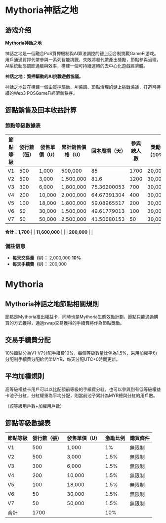 # Mythoria神話之地

## 游戏介绍

**Mythoria神話之地**

神話之地是一個融合PoS質押機制與AI算法調控的鏈上回合制挑戰GameFi游戏。
用戶通過質押代幣參與一系列智能挑戰，失敗將發代幣產出獎勵，節點參與治理，AI系統動態調節通脹與效率，構建一個可持續運轉的去中心化遊戲經濟體。

**神話之地：質押驅動的AI挑戰遊戲協議。**

神話之地旨在構建一個由質押驅動、AI協調、節點治理的鏈上挑戰協議，打造可持續的Web3 POSGameFi經濟新秩序。

## 節點銷售及回本收益計算

### 節點等級數據表

| 節點等級 | 發行數（張） | 發售單價（U） | 累計銷售價格（U） | 回本周期（天） | 參與總人數 | 獎勵池（10%） | 機械 | 每天分發（U） |
|---------|-------------|---------------|------------------|---------------|------------|---------------|------|---------------|
| V1      | 500         | 1,000         | 500,000          | 85            | 1700       | 20,000        | 11.76470588  | 11.76470588   |
| V2      | 500         | 3,000         | 1,500,000        | 81.6          | 1200       | 30,000        | 25           | 36.76470588   |
| V3      | 300         | 6,000         | 1,800,000        | 75.36200053   | 700        | 30,000        | 42.85714286  | 79.62184874   |
| V4      | 200         | 10,000        | 2,000,000        | 64.67391304   | 400        | 30,000        | 75           | 154.6218487   |
| V5      | 100         | 18,000        | 1,800,000        | 59.08965517   | 200        | 30,000        | 150          | 304.6218487   |
| V6      | 50          | 30,000        | 1,500,000        | 49.61779013   | 100        | 30,000        | 300          | 604.6218487   |
| V7      | 50          | 50,000        | 2,500,000        | 41.50680153   | 50         | 30,000        | 600          | 1204.621849   |

**合計：1,700** | | **11,600,000** | | | **200,000** | |

### 備註信息

- **每天交易量（U）：** 2,000,000    **10%**
- **每天手續費（U）：** 200,000


# Mythoria

## Mythoria神話之地節點相關規則

節點是Mythoria推出權益卡，同時也是Mythoria生態效勵計劃，節點只能通過購買的方式獲得，通過swap交易獲得的手續費將作為節點獎勵。

## 交易手續費分配

10%節點分為V1-V7分配手續費10%，每個等級數量比例為1.5%，采用加權平均分配制手續費分配給代幣MYR，每天分配UTC+0時間更新。

## 平均加權規則

高等級權益卡用戶可以以比配額前等級的手續費分紅，也可以參與到有低等級權益卡池子分紅，分紅權重為平均分配，則當前池子累計為MYR總與分紅的用戶數。

（該等級用戶數+加權用戶數）

## 節點等級數據表

| 節點等級 | 發行數（張） | 發售單價（U） | 激勵比例 | 購買條件 |
|---------|-------------|---------------|----------|----------|
| V1      | 500         | 1,000         | 1%       | 無限制   |
| V2      | 500         | 3,000         | 1.5%     | 無限制   |
| V3      | 300         | 6,000         | 1.5%     | 無限制   |
| V4      | 200         | 10,000        | 1.5%     | 無限制   |
| V5      | 100         | 18,000        | 1.5%     | 無限制   |
| V6      | 50          | 30,000        | 1.5%     | 無限制   |
| V7      | 50          | 50,000        | 1.5%     | 無限制   |
| 合計    | 1700        |               | 10%      |          |

